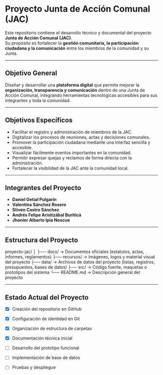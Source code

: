 # Proyecto Junta de Acción Comunal (JAC)

Este repositorio contiene el desarrollo técnico y documental del proyecto **Junta de Acción Comunal (JAC)**.  
Su propósito es fortalecer la **gestión comunitaria, la participación ciudadana y la comunicación** entre los miembros de la comunidad y su Junta.

---

## Objetivo General

Diseñar y desarrollar una **plataforma digital** que permita mejorar la **organización, transparencia y comunicación** dentro de una Junta de Acción Comunal, integrando herramientas tecnológicas accesibles para sus integrantes y toda la comunidad.

---

## Objetivos Específicos

- Facilitar el registro y administración de miembros de la JAC.  
- Digitalizar los procesos de reuniones, actas y decisiones comunales.  
- Promover la participación ciudadana mediante una interfaz sencilla y accesible.  
- Visualizar fácilmente eventos importantes en la comunidad.  
- Permitir expresar quejas y reclamos de forma directa con la administración.  
- Fortalecer la visibilidad de la JAC ante la comunidad local.

---

## Integrantes del Proyecto

- **Daniel Getial Pulgarín**  
- **Valentina Sánchez Rosero**  
- **Stiven Castro Sánchez**  
- **Andrés Felipe Aristizábal Buriticá**  
- **Jhonier Alberto Ipia Noscue**

---

## Estructura del Proyecto

proyecto-jac/
│
├── docs/ → Documentos oficiales (estatutos, actas, informes, reglamentos)
├── recursos/ → Imágenes, logos y material visual del proyecto
├── data/ → Archivos de datos del proyecto (listas, registros, presupuestos, bases de datos)
├── src/ → Código fuente, maquetas o prototipos del sistema
└── README.md → Descripción general del proyecto


---

## Estado Actual del Proyecto

- [x] Creación del repositorio en GitHub  
- [x] Configuración de identidad en Git  
- [x] Organización de estructura de carpetas  
- [x] Documentación técnica inicial  
- [ ] Desarrollo del prototipo funcional  
- [ ] Implementación de base de datos  
- [ ] Pruebas y despliegue  


